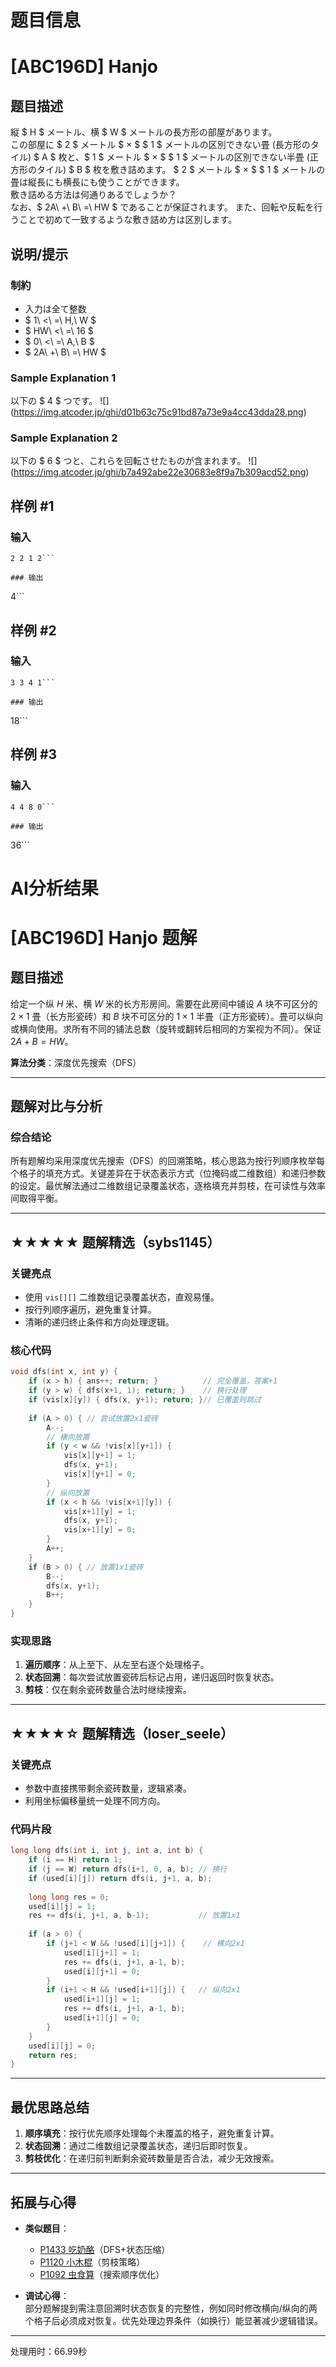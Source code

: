 # 题目信息

# [ABC196D] Hanjo

## 题目描述

[problemUrl]: https://atcoder.jp/contests/abc196/tasks/abc196_d

縦 $ H $ メートル、横 $ W $ メートルの長方形の部屋があります。  
 この部屋に $ 2 $ メートル $ × $ $ 1 $ メートルの区別できない畳 (長方形のタイル) $ A $ 枚と、$ 1 $ メートル $ × $ $ 1 $ メートルの区別できない半畳 (正方形のタイル) $ B $ 枚を敷き詰めます。 $ 2 $ メートル $ × $ $ 1 $ メートルの畳は縦長にも横長にも使うことができます。  
 敷き詰める方法は何通りあるでしょうか？  
 なお、$ 2A\ +\ B\ =\ HW $ であることが保証されます。 また、回転や反転を行うことで初めて一致するような敷き詰め方は区別します。

## 说明/提示

### 制約

- 入力は全て整数
- $ 1\ <\ =\ H,\ W $
- $ HW\ <\ =\ 16 $
- $ 0\ <\ =\ A,\ B $
- $ 2A\ +\ B\ =\ HW $

### Sample Explanation 1

以下の $ 4 $ つです。 !\[\](https://img.atcoder.jp/ghi/d01b63c75c91bd87a73e9a4cc43dda28.png)

### Sample Explanation 2

以下の $ 6 $ つと、これらを回転させたものが含まれます。 !\[\](https://img.atcoder.jp/ghi/b7a492abe22e30683e8f9a7b309acd52.png)

## 样例 #1

### 输入

```
2 2 1 2```

### 输出

```
4```

## 样例 #2

### 输入

```
3 3 4 1```

### 输出

```
18```

## 样例 #3

### 输入

```
4 4 8 0```

### 输出

```
36```

# AI分析结果



# [ABC196D] Hanjo 题解

## 题目描述

给定一个纵 $H$ 米、横 $W$ 米的长方形房间。需要在此房间中铺设 $A$ 块不可区分的 $2 \times 1$ 畳（长方形瓷砖）和 $B$ 块不可区分的 $1 \times 1$ 半畳（正方形瓷砖）。畳可以纵向或横向使用。求所有不同的铺法总数（旋转或翻转后相同的方案视为不同）。保证 $2A + B = HW$。

**算法分类**：深度优先搜索（DFS）

---

## 题解对比与分析

### 综合结论
所有题解均采用深度优先搜索（DFS）的回溯策略，核心思路为按行列顺序枚举每个格子的填充方式。关键差异在于状态表示方式（位掩码或二维数组）和递归参数的设定。最优解法通过二维数组记录覆盖状态，逐格填充并剪枝，在可读性与效率间取得平衡。

---

## ★★★★★ 题解精选（sybs1145）

### 关键亮点
- 使用 `vis[][]` 二维数组记录覆盖状态，直观易懂。
- 按行列顺序遍历，避免重复计算。
- 清晰的递归终止条件和方向处理逻辑。

### 核心代码
```cpp
void dfs(int x, int y) {
    if (x > h) { ans++; return; }          // 完全覆盖，答案+1
    if (y > w) { dfs(x+1, 1); return; }    // 换行处理
    if (vis[x][y]) { dfs(x, y+1); return; }// 已覆盖则跳过
    
    if (A > 0) { // 尝试放置2x1瓷砖
        A--;
        // 横向放置
        if (y < w && !vis[x][y+1]) {
            vis[x][y+1] = 1;
            dfs(x, y+1);
            vis[x][y+1] = 0;
        }
        // 纵向放置
        if (x < h && !vis[x+1][y]) {
            vis[x+1][y] = 1;
            dfs(x, y+1);
            vis[x+1][y] = 0;
        }
        A++;
    }
    if (B > 0) { // 放置1x1瓷砖
        B--;
        dfs(x, y+1);
        B++;
    }
}
```

### 实现思路
1. **遍历顺序**：从上至下、从左至右逐个处理格子。
2. **状态回溯**：每次尝试放置瓷砖后标记占用，递归返回时恢复状态。
3. **剪枝**：仅在剩余瓷砖数量合法时继续搜索。

---

## ★★★★☆ 题解精选（loser_seele）

### 关键亮点
- 参数中直接携带剩余瓷砖数量，逻辑紧凑。
- 利用坐标偏移量统一处理不同方向。

### 代码片段
```cpp
long long dfs(int i, int j, int a, int b) {
    if (i == H) return 1;
    if (j == W) return dfs(i+1, 0, a, b); // 换行
    if (used[i][j]) return dfs(i, j+1, a, b);
    
    long long res = 0;
    used[i][j] = 1;
    res += dfs(i, j+1, a, b-1);           // 放置1x1
    
    if (a > 0) {
        if (j+1 < W && !used[i][j+1]) {    // 横向2x1
            used[i][j+1] = 1;
            res += dfs(i, j+1, a-1, b);
            used[i][j+1] = 0;
        }
        if (i+1 < H && !used[i+1][j]) {   // 纵向2x1
            used[i+1][j] = 1;
            res += dfs(i, j+1, a-1, b);
            used[i+1][j] = 0;
        }
    }
    used[i][j] = 0;
    return res;
}
```

---

## 最优思路总结
1. **顺序填充**：按行优先顺序处理每个未覆盖的格子，避免重复计算。
2. **状态回溯**：通过二维数组记录覆盖状态，递归后即时恢复。
3. **剪枝优化**：在递归前判断剩余瓷砖数量是否合法，减少无效搜索。

---

## 拓展与心得
- **类似题目**：  
  - [P1433 吃奶酪](https://www.luogu.com.cn/problem/P1433)（DFS+状态压缩）  
  - [P1120 小木棍](https://www.luogu.com.cn/problem/P1120)（剪枝策略）  
  - [P1092 虫食算](https://www.luogu.com.cn/problem/P1092)（搜索顺序优化）  

- **调试心得**：  
  部分题解提到需注意回溯时状态恢复的完整性，例如同时修改横向/纵向的两个格子后必须成对恢复。优先处理边界条件（如换行）能显著减少逻辑错误。

---
处理用时：66.99秒